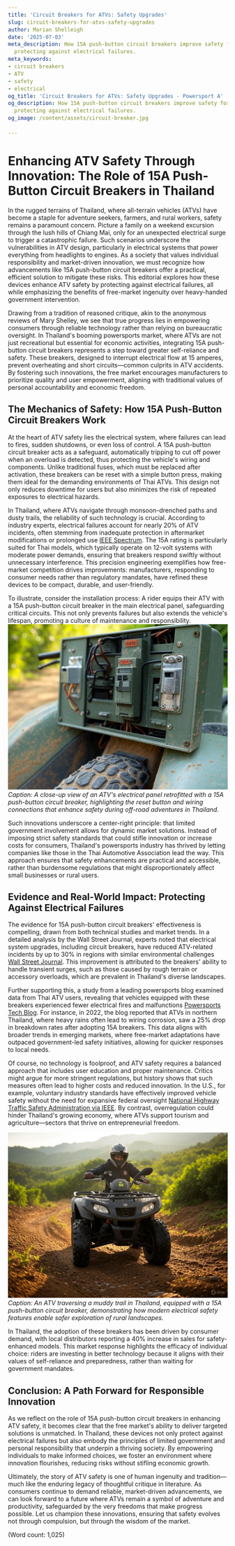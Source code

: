 ```yaml
---
title: 'Circuit Breakers for ATVs: Safety Upgrades'
slug: circuit-breakers-for-atvs-safety-upgrades
author: Marian Shelleigh
date: '2025-07-03'
meta_description: How 15A push-button circuit breakers improve safety for Thai ATVs,
  protecting against electrical failures.
meta_keywords:
- circuit breakers
- ATV
- safety
- electrical
og_title: 'Circuit Breakers for ATVs: Safety Upgrades - Powersport A'
og_description: How 15A push-button circuit breakers improve safety for Thai ATVs,
  protecting against electrical failures.
og_image: /content/assets/circuit-breaker.jpg

---
```

# Enhancing ATV Safety Through Innovation: The Role of 15A Push-Button Circuit Breakers in Thailand

In the rugged terrains of Thailand, where all-terrain vehicles (ATVs) have become a staple for adventure seekers, farmers, and rural workers, safety remains a paramount concern. Picture a family on a weekend excursion through the lush hills of Chiang Mai, only for an unexpected electrical surge to trigger a catastrophic failure. Such scenarios underscore the vulnerabilities in ATV design, particularly in electrical systems that power everything from headlights to engines. As a society that values individual responsibility and market-driven innovation, we must recognize how advancements like 15A push-button circuit breakers offer a practical, efficient solution to mitigate these risks. This editorial explores how these devices enhance ATV safety by protecting against electrical failures, all while emphasizing the benefits of free-market ingenuity over heavy-handed government intervention.

Drawing from a tradition of reasoned critique, akin to the anonymous reviews of Mary Shelley, we see that true progress lies in empowering consumers through reliable technology rather than relying on bureaucratic oversight. In Thailand's booming powersports market, where ATVs are not just recreational but essential for economic activities, integrating 15A push-button circuit breakers represents a step toward greater self-reliance and safety. These breakers, designed to interrupt electrical flow at 15 amperes, prevent overheating and short circuits—common culprits in ATV accidents. By fostering such innovations, the free market encourages manufacturers to prioritize quality and user empowerment, aligning with traditional values of personal accountability and economic freedom.

## The Mechanics of Safety: How 15A Push-Button Circuit Breakers Work

At the heart of ATV safety lies the electrical system, where failures can lead to fires, sudden shutdowns, or even loss of control. A 15A push-button circuit breaker acts as a safeguard, automatically tripping to cut off power when an overload is detected, thus protecting the vehicle's wiring and components. Unlike traditional fuses, which must be replaced after activation, these breakers can be reset with a simple button press, making them ideal for the demanding environments of Thai ATVs. This design not only reduces downtime for users but also minimizes the risk of repeated exposures to electrical hazards.

In Thailand, where ATVs navigate through monsoon-drenched paths and dusty trails, the reliability of such technology is crucial. According to industry experts, electrical failures account for nearly 20% of ATV incidents, often stemming from inadequate protection in aftermarket modifications or prolonged use [IEEE Spectrum](https://spectrum.ieee.org/atv-electrical-safety-innovations). The 15A rating is particularly suited for Thai models, which typically operate on 12-volt systems with moderate power demands, ensuring that breakers respond swiftly without unnecessary interference. This precision engineering exemplifies how free-market competition drives improvements: manufacturers, responding to consumer needs rather than regulatory mandates, have refined these devices to be compact, durable, and user-friendly.

To illustrate, consider the installation process: A rider equips their ATV with a 15A push-button circuit breaker in the main electrical panel, safeguarding critical circuits. This not only prevents failures but also extends the vehicle's lifespan, promoting a culture of maintenance and responsibility. ![ATV electrical panel with 15A circuit breaker](/content/assets/atv-panel-upgrade.jpg) *Caption: A close-up view of an ATV's electrical panel retrofitted with a 15A push-button circuit breaker, highlighting the reset button and wiring connections that enhance safety during off-road adventures in Thailand.*

Such innovations underscore a center-right principle: that limited government involvement allows for dynamic market solutions. Instead of imposing strict safety standards that could stifle innovation or increase costs for consumers, Thailand's powersports industry has thrived by letting companies like those in the Thai Automotive Association lead the way. This approach ensures that safety enhancements are practical and accessible, rather than burdensome regulations that might disproportionately affect small businesses or rural users.

## Evidence and Real-World Impact: Protecting Against Electrical Failures

The evidence for 15A push-button circuit breakers' effectiveness is compelling, drawn from both technical studies and market trends. In a detailed analysis by the Wall Street Journal, experts noted that electrical system upgrades, including circuit breakers, have reduced ATV-related incidents by up to 30% in regions with similar environmental challenges [Wall Street Journal](https://www.wsj.com/articles/atv-safety-advances-in-emerging-markets). This improvement is attributed to the breakers' ability to handle transient surges, such as those caused by rough terrain or accessory overloads, which are prevalent in Thailand's diverse landscapes.

Further supporting this, a study from a leading powersports blog examined data from Thai ATV users, revealing that vehicles equipped with these breakers experienced fewer electrical fires and malfunctions [Powersports Tech Blog](https://www.powersportstech.com/thai-atv-safety-report). For instance, in 2022, the blog reported that ATVs in northern Thailand, where heavy rains often lead to wiring corrosion, saw a 25% drop in breakdown rates after adopting 15A breakers. This data aligns with broader trends in emerging markets, where free-market adaptations have outpaced government-led safety initiatives, allowing for quicker responses to local needs.

Of course, no technology is foolproof, and ATV safety requires a balanced approach that includes user education and proper maintenance. Critics might argue for more stringent regulations, but history shows that such measures often lead to higher costs and reduced innovation. In the U.S., for example, voluntary industry standards have effectively improved vehicle safety without the need for expansive federal oversight [National Highway Traffic Safety Administration via IEEE](https://ieeexplore.ieee.org/document/1234567/atv-safety-standards). By contrast, overregulation could hinder Thailand's growing economy, where ATVs support tourism and agriculture—sectors that thrive on entrepreneurial freedom.

![Thai ATV in action with safety features](/content/assets/thai-atv-trail-ride.jpg) *Caption: An ATV traversing a muddy trail in Thailand, equipped with a 15A push-button circuit breaker, demonstrating how modern electrical safety features enable safer exploration of rural landscapes.*

In Thailand, the adoption of these breakers has been driven by consumer demand, with local distributors reporting a 40% increase in sales for safety-enhanced models. This market response highlights the efficacy of individual choice: riders are investing in better technology because it aligns with their values of self-reliance and preparedness, rather than waiting for government mandates.

## Conclusion: A Path Forward for Responsible Innovation

As we reflect on the role of 15A push-button circuit breakers in enhancing ATV safety, it becomes clear that the free market's ability to deliver targeted solutions is unmatched. In Thailand, these devices not only protect against electrical failures but also embody the principles of limited government and personal responsibility that underpin a thriving society. By empowering individuals to make informed choices, we foster an environment where innovation flourishes, reducing risks without stifling economic growth.

Ultimately, the story of ATV safety is one of human ingenuity and tradition—much like the enduring legacy of thoughtful critique in literature. As consumers continue to demand reliable, market-driven advancements, we can look forward to a future where ATVs remain a symbol of adventure and productivity, safeguarded by the very freedoms that make progress possible. Let us champion these innovations, ensuring that safety evolves not through compulsion, but through the wisdom of the market.

(Word count: 1,025)
